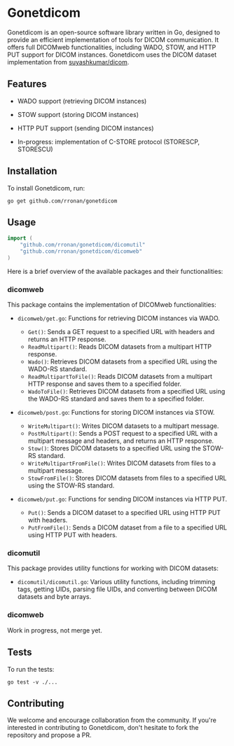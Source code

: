# Gonetdicom

Gonetdicom is an open-source software library written in Go, designed to provide an efficient implementation of tools for DICOM communication. It offers full DICOMweb functionalities, including WADO, STOW, and HTTP PUT support for DICOM instances. Gonetdicom uses the DICOM dataset implementation from [suyashkumar/dicom](https://pkg.go.dev/github.com/suyashkumar/dicom).

## Features

- WADO support (retrieving DICOM instances)
- STOW support (storing DICOM instances)
- HTTP PUT support (sending DICOM instances)

- In-progress: implementation of C-STORE protocol (STORESCP, STORESCU)

## Installation

To install Gonetdicom, run:

```
go get github.com/rronan/gonetdicom
```

## Usage

```go
import (
	"github.com/rronan/gonetdicom/dicomutil"
	"github.com/rronan/gonetdicom/dicomweb"
)
```

Here is a brief overview of the available packages and their functionalities:

### dicomweb

This package contains the implementation of DICOMweb functionalities:

- `dicomweb/get.go`: Functions for retrieving DICOM instances via WADO.
  - `Get()`: Sends a GET request to a specified URL with headers and returns an HTTP response.
  - `ReadMultipart()`: Reads DICOM datasets from a multipart HTTP response.
  - `Wado()`: Retrieves DICOM datasets from a specified URL using the WADO-RS standard.
  - `ReadMultipartToFile()`: Reads DICOM datasets from a multipart HTTP response and saves them to a specified folder.
  - `WadoToFile()`: Retrieves DICOM datasets from a specified URL using the WADO-RS standard and saves them to a specified folder.

- `dicomweb/post.go`: Functions for storing DICOM instances via STOW.
  - `WriteMultipart()`: Writes DICOM datasets to a multipart message.
  - `PostMultipart()`: Sends a POST request to a specified URL with a multipart message and headers, and returns an HTTP response.
  - `Stow()`: Stores DICOM datasets to a specified URL using the STOW-RS standard.
  - `WriteMultipartFromFile()`: Writes DICOM datasets from files to a multipart message.
  - `StowFromFile()`: Stores DICOM datasets from files to a specified URL using the STOW-RS standard.

- `dicomweb/put.go`: Functions for sending DICOM instances via HTTP PUT.
  - `Put()`: Sends a DICOM dataset to a specified URL using HTTP PUT with headers.
  - `PutFromFile()`: Sends a DICOM dataset from a file to a specified URL using HTTP PUT with headers.

### dicomutil

This package provides utility functions for working with DICOM datasets:

- `dicomutil/dicomutil.go`: Various utility functions, including trimming tags, getting UIDs, parsing file UIDs, and converting between DICOM datasets and byte arrays.

### dicomweb

Work in progress, not merge yet.

## Tests

To run the tests:

```
go test -v ./...
```

## Contributing

We welcome and encourage collaboration from the community. If you're interested in contributing to Gonetdicom, don't hesitate to fork the repository and propose a PR.